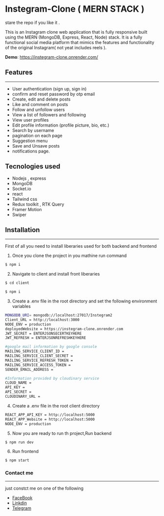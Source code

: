 # Instegram-Clone ( MERN STACK )

stare the repo if you like it .

This is an Instagram clone web application that is fully responsive built using the MERN (MongoDB, Express, React, Node) stack. It is a fully functional social media platform that mimics the features and functionality of the original Instagram( not yeat includes reels ).

**Demo**: https://instegram-clone.onrender.com/


## Features
-----------

* User authentication (sign up, sign in)
* confirm and reset password by otp email 
* Create, edit and delete posts
* Like and comment on posts
* Follow and unfollow users
* View a list of followers and following
* View user profiles
* Edit profile information (profile picture, bio, etc.)
* Search by username
* pagination on each page
* Suggestion menu
* Save and Unsave posts
* notifications page.


## Tecnologies used

* Nodejs , express
* MongoDB
* Socket.io
* react
* Tailwind css
* Redux toolkit , RTK Query
* Framer Motion
* Swiper
 

## Installation
---------------
First of all you need to install liberaries used for both backend and frontend

1. Once you clone the project in you mathine run command

```bash
$ npm i
```
2. Navigate to client and install front liberaries
```bash
$ cd client
```
```bash
$ npm i
```
3. Create a .env file in the root directory and set the following environment variables

```bash
MONGODB_URI= mongodb://localhost:27017/Instegram2
Client_URL = http://localhost:3000
NODE_ENV = production
deployedWebsite = https://instegram-clone.onrender.com
JWT_SECRET = ENTERJSONSECERTKEYHERE
JWT_REFRESH = ENTERJSONREFRESHKEYHERE

#google mail information by google console
MAILING_SERVICE_CLIENT_ID = 
MAILING_SERVICE_CLIENT_SECRET = 
MAILING_SERVICE_REFRESH_TOKEN = 
MAILING_SERVICE_ACCESS_TOKEN = 
SENDER_EMAIL_ADDRESS =

#Information provided by cloudinary service
CLOUD_NAME = 
API_KEY = 
API_SECRET =
CLOUDINARY_URL =

```
4. Create a .env file in the root client directory 

```bash
REACT_APP_API_KEY = http://localhost:5000
REACT_APP_Website = http://localhost:5000
NODE_ENV = production

```
5. Now you are ready to run th project,Run backend

```bash
$ npm run dev
```
6. Run frontend

```bash
$ npm start
```

### Contact me 
---------------
just constct me on one of the following 

- [FaceBook](https://www.facebook.com/AbdElra7man9/)
- [Linkdin](https://www.linkedin.com/in/abdelra7man9/)
- [Telegram](https://t.me/abdo9090m)

